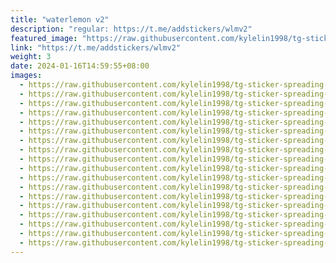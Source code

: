 ```yaml
---
title: "waterlemon v2"
description: "regular: https://t.me/addstickers/wlmv2"
featured_image: "https://raw.githubusercontent.com/kylelin1998/tg-sticker-spreading-worldwide-images/main/img/e92bf7b1-d5c2-4bfa-9a9f-3de975d1b0e7.jpg"
link: "https://t.me/addstickers/wlmv2"
weight: 3
date: 2024-01-16T14:59:55+08:00
images:
  - https://raw.githubusercontent.com/kylelin1998/tg-sticker-spreading-worldwide-images/main/img/e92bf7b1-d5c2-4bfa-9a9f-3de975d1b0e7.jpg
  - https://raw.githubusercontent.com/kylelin1998/tg-sticker-spreading-worldwide-images/main/img/a07e3ac1-a5e0-4328-a51a-4a70aa1d2ecf.jpg
  - https://raw.githubusercontent.com/kylelin1998/tg-sticker-spreading-worldwide-images/main/img/dbf3264a-e405-4686-9519-25f75e42b218.jpg
  - https://raw.githubusercontent.com/kylelin1998/tg-sticker-spreading-worldwide-images/main/img/9dd1a04a-ec2c-471e-9a10-4d38b6c44141.jpg
  - https://raw.githubusercontent.com/kylelin1998/tg-sticker-spreading-worldwide-images/main/img/ddbffeee-d642-4138-8b36-181ab54ce628.jpg
  - https://raw.githubusercontent.com/kylelin1998/tg-sticker-spreading-worldwide-images/main/img/4f54f7a0-8511-4f2f-a7bc-f47e9f105ffb.jpg
  - https://raw.githubusercontent.com/kylelin1998/tg-sticker-spreading-worldwide-images/main/img/979aa643-c56f-4de4-b74e-2ef60b7c97bf.jpg
  - https://raw.githubusercontent.com/kylelin1998/tg-sticker-spreading-worldwide-images/main/img/92faed42-31bc-48df-ae5f-a604e7c4ac2c.jpg
  - https://raw.githubusercontent.com/kylelin1998/tg-sticker-spreading-worldwide-images/main/img/9ff60684-de0c-4973-bb04-43bf8c049064.jpg
  - https://raw.githubusercontent.com/kylelin1998/tg-sticker-spreading-worldwide-images/main/img/af863b02-3eef-49ac-8ee9-70948e98973d.jpg
  - https://raw.githubusercontent.com/kylelin1998/tg-sticker-spreading-worldwide-images/main/img/54252e33-1746-4e3c-bf67-320fce35c394.jpg
  - https://raw.githubusercontent.com/kylelin1998/tg-sticker-spreading-worldwide-images/main/img/6669bb59-1fa0-4466-9dc6-bddd11f9171b.jpg
  - https://raw.githubusercontent.com/kylelin1998/tg-sticker-spreading-worldwide-images/main/img/1e9d46d1-d909-43a8-b931-d9cae08b2c47.jpg
  - https://raw.githubusercontent.com/kylelin1998/tg-sticker-spreading-worldwide-images/main/img/c9d48dec-b8b7-4fd6-89d5-d0806b0784f5.jpg
  - https://raw.githubusercontent.com/kylelin1998/tg-sticker-spreading-worldwide-images/main/img/133b19df-2e61-40ab-890e-00cf30f563f9.jpg
  - https://raw.githubusercontent.com/kylelin1998/tg-sticker-spreading-worldwide-images/main/img/6a78e7ea-ca7c-4ac5-9530-8587682201dd.jpg
  - https://raw.githubusercontent.com/kylelin1998/tg-sticker-spreading-worldwide-images/main/img/5c5f39ef-b0ac-4bbd-82e2-b1d59037fb29.jpg
  - https://raw.githubusercontent.com/kylelin1998/tg-sticker-spreading-worldwide-images/main/img/afe4d16c-4b5d-40b8-972e-c38f5a495873.jpg
---
```

